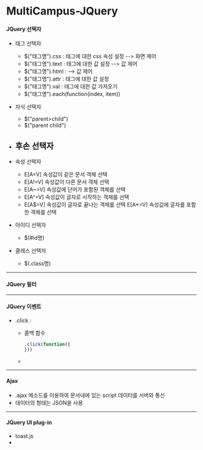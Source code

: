 # MultiCampus-JQuery
#### JQuery 선택자

- 태그 선택자
  - $("태그명").css : 태그에 대한 css 속성 설정 --> 화면 제어 
  - $("태그명").text : 태그에 대한 값 설정 --> 값 제어
  - $("태그명").html :  --> 값 제어
  - $("태그명").attr : 태그에 대한 값 설정
  - $("태그명").val : 태그에 대한 값 가져오기
  - $("태그명").each(function(index, item))  

- 자식 선택자
  - $("parent>child")
  - $("parent child")
- 후손 선택자
  - 
- 속성 선택자
  - E[A=V] 속성값이 같은 문서 객체 선택       
  - E[A!=V] 속성값이 다른 문서 객체 선택        
  - E[A~=V] 속성값에 단어가 포함된 객체를 선택          
  - E[A^=V] 속성값이 글자로 시작하는 객체를 선택        
  - E[A$=V] 속성값이 글자로 끝나는 객체를 선택        E[A*=V] 속성값에 글자를 포함한 객체를 선택
- 아이디 선택자 
  - $(#id명)

- 클래스 선택자
  - $(.class명)





------

#### JQuery 필터





------

#### JQuery 이벤트

- .click : 

  - 콜백 함수

    ```javascript
    .click(function({	
    }))
    ```

  - 



------

#### Ajax

- .ajax 메소드를 이용하여 문서내에 있는 script 데이터를 서버와 통신
- 데이터의 형태는 JSON을 사용



------

#### JQuery UI plug-in

- toast.js
- 